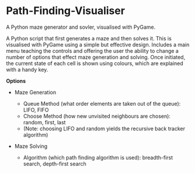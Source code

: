 # Path-Finding-Visualiser
A Python maze generator and sovler, visualised with PyGame.

A Python script that first generates a maze and then solves it. This is visualised with PyGame using a simple but 
effective design. Includes a main menu teaching the controls and offering the user the ability to change a number of 
options that effect maze generation and solving. Once initiated, the current state of each cell is shown using colours, 
which are explained with a handy key.

**Options**

* Maze Generation
  * Queue Method (what order elements are taken out of the queue): LIFO, FIFO
  * Choose Method (how new unvisited neighbours are chosen): random, first, last
  * (Note: choosing LIFO and random yields the recursive back tracker algorithm)

* Maze Solving
  * Algorithm (which path finding algorithm is used): breadth-first search, depth-first search
